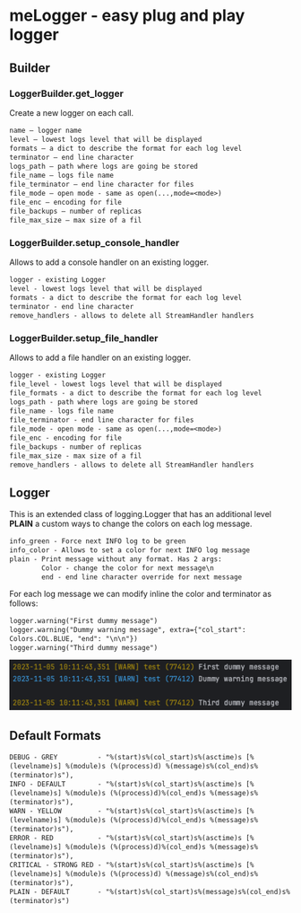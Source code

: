 # meLogger - easy plug and play logger

## Builder

### LoggerBuilder.get_logger
Create a new logger on each call.

    name – logger name
    level – lowest logs level that will be displayed
    formats – a dict to describe the format for each log level
    terminator – end line character
    logs_path – path where logs are going be stored
    file_name – logs file name
    file_terminator – end line character for files
    file_mode – open mode - same as open(...,mode=<mode>)
    file_enc – encoding for file
    file_backups – number of replicas
    file_max_size – max size of a fil

### LoggerBuilder.setup_console_handler
Allows to add a console handler on an existing logger.

    logger - existing Logger
    level - lowest logs level that will be displayed
    formats - a dict to describe the format for each log level
    terminator - end line character
    remove_handlers - allows to delete all StreamHandler handlers 

### LoggerBuilder.setup_file_handler

Allows to add a file handler on an existing logger.

    logger - existing Logger
    file_level - lowest logs level that will be displayed
	file_formats - a dict to describe the format for each log level
	logs_path - path where logs are going be stored
	file_name - logs file name
	file_terminator - end line character for files
	file_mode - open mode - same as open(...,mode=<mode>)
	file_enc - encoding for file
	file_backups - number of replicas
	file_max_size - max size of a fil
	remove_handlers - allows to delete all StreamHandler handlers


## Logger

This is an extended class of logging.Logger that has an additional level **PLAIN** a custom ways to change the colors on each log message.

    info_green - Force next INFO log to be green
    info_color - Allows to set a color for next INFO log message
    plain - Print message without any format. Has 2 args: 
            Color - change the color for next message\n
            end - end line character override for next message

For each log message we can modify inline the color and terminator as follows:

    logger.warning("First dummy message")
    logger.warning("Dummy warning message", extra={"col_start": Colors.COL.BLUE, "end": "\n\n"})
    logger.warning("Third dummy message")

![warn.png](warn.png)

## Default Formats

    DEBUG - GREY          - "%(start)s%(col_start)s%(asctime)s [%(levelname)s] %(module)s (%(process)d) %(message)s%(col_end)s%(terminator)s"),
    INFO - DEFAULT        - "%(start)s%(col_start)s%(asctime)s [%(levelname)s] %(module)s (%(process)d)%(col_end)s %(message)s%(terminator)s"),
    WARN - YELLOW         - "%(start)s%(col_start)s%(asctime)s [%(levelname)s] %(module)s (%(process)d)%(col_end)s %(message)s%(terminator)s"),
    ERROR - RED           - "%(start)s%(col_start)s%(asctime)s [%(levelname)s] %(module)s (%(process)d)%(col_end)s %(message)s%(terminator)s"),
    CRITICAL - STRONG RED - "%(start)s%(col_start)s%(asctime)s [%(levelname)s] %(module)s (%(process)d) %(message)s%(col_end)s%(terminator)s"),
    PLAIN - DEFAULT       - "%(start)s%(col_start)s%(message)s%(col_end)s%(terminator)s")